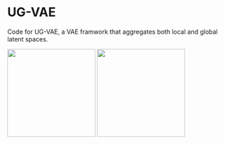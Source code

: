 # UG-VAE
Code for UG-VAE, a VAE framwork that aggregates both local and global latent spaces.

<img src="gen.png" data-canonical-src="figs/gen.pdf" width="200" />
<img src="gen.png" data-canonical-src="figs/gen.pdf" width="200" />

